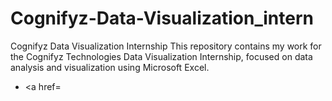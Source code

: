 # Cognifyz-Data-Visualization_intern
 Cognifyz Data Visualization Internship This repository contains my work for the Cognifyz Technologies Data Visualization Internship, focused on data analysis and visualization using Microsoft Excel.
- <a href=

